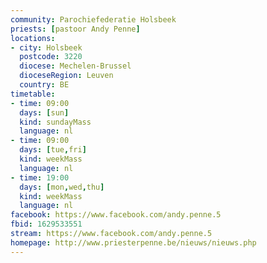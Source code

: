 ```yaml
---
community: Parochiefederatie Holsbeek
priests: [pastoor Andy Penne]
locations:
- city: Holsbeek
  postcode: 3220
  diocese: Mechelen-Brussel
  dioceseRegion: Leuven
  country: BE
timetable:
- time: 09:00
  days: [sun]
  kind: sundayMass
  language: nl
- time: 09:00
  days: [tue,fri]
  kind: weekMass
  language: nl
- time: 19:00
  days: [mon,wed,thu]
  kind: weekMass
  language: nl
facebook: https://www.facebook.com/andy.penne.5
fbid: 1629533551
stream: https://www.facebook.com/andy.penne.5
homepage: http://www.priesterpenne.be/nieuws/nieuws.php
---
```

